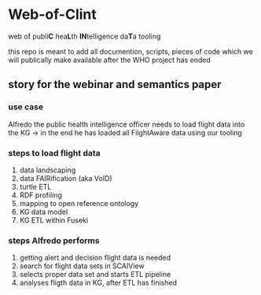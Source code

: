 # Web-of-Clint
web of publi**C** hea**L**th **IN**telligence da**T**a tooling

this repo is meant to add all documention, scripts, pieces of code which we will publically make available after the WHO project has ended

## story for the webinar and semantics paper
### use case
Alfredo the public health intelligence officer needs to load flight data into the KG -> in the end he has loaded all FilghtAware data using our tooling

### steps to load flight data
1. data landscaping
1. data FAIRification (aka VoID)
1. turtle ETL
1. RDF profiling
1. mapping to open reference ontology
1. KG data model
1. KG ETL within Fuseki

### steps Alfredo performs
1. getting alert and decision flight data is needed
1. search for flight data sets in SCAIView
1. selects proper data set and starts ETL pipeline
1. analyses fligth data in KG, after ETL has finished

